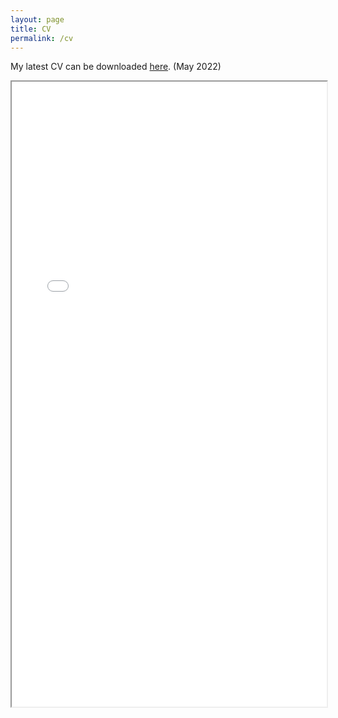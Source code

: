 ```yaml
---
layout: page
title: CV
permalink: /cv
---
```


My latest CV can be downloaded <a href="assets/cv/CV_Yifan_Yang.pdf">here</a>.
(May 2022)

<iframe src="assets/cv/CV_Yifan_Yang.pdf" width="100%" height="1000px">
</iframe>

